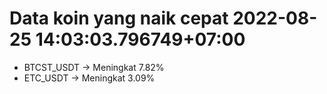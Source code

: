 # Data koin yang naik cepat 2022-08-25 14:03:03.796749+07:00

* BTCST_USDT -> Meningkat 7.82%
* ETC_USDT -> Meningkat 3.09%
